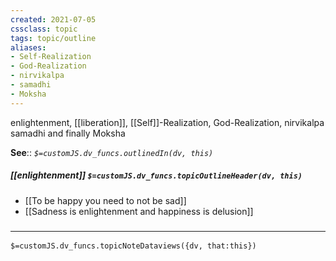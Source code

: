 ```yaml
---
created: 2021-07-05
cssclass: topic
tags: topic/outline
aliases:
- Self-Realization
- God-Realization
- nirvikalpa
- samadhi
- Moksha
---
```


enlightenment, [[liberation]], [[Self]]-Realization, God-Realization, nirvikalpa samadhi and finally Moksha

**See**:: 
*`$=customJS.dv_funcs.outlinedIn(dv, this)`*

##### [[enlightenment]] `$=customJS.dv_funcs.topicOutlineHeader(dv, this)`
- [[To be happy you need to not be sad]]
- [[Sadness is enlightenment and happiness is delusion]]

### <hr class="dataviews"/>

`$=customJS.dv_funcs.topicNoteDataviews({dv, that:this})`